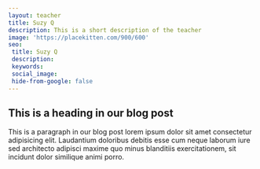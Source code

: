 ```yaml
---
layout: teacher
title: Suzy Q 
description: This is a short description of the teacher 
image: 'https://placekitten.com/900/600'
seo: 
 title: Suzy Q 
 description: 
 keywords: 
 social_image: 
 hide-from-google: false
---
```


## This is a heading in our blog post 

This  is a paragraph in our blog post lorem ipsum dolor sit amet consectetur adipisicing elit. Laudantium doloribus debitis esse cum neque laborum iure sed architecto adipisci maxime quo minus blanditiis exercitationem, sit incidunt dolor similique animi porro.